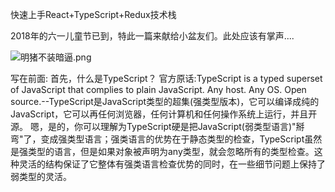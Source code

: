 快速上手React+TypeScript+Redux技术栈

2018年的六一儿童节已到，特此一篇来献给小盆友们。此处应该有掌声....

![明猪不装暗逼.png](https://upload-images.jianshu.io/upload_images/5243706-05642b29878fdd9b.png?imageMogr2/auto-orient/strip%7CimageView2/2/w/1240)

写在前面: 
首先，什么是TypeScript？
官方原话:TypeScript is a typed superset of JavaScript that complies to plain JavaScript. Any host. Any OS. Open source.--TypeScript是JavaScript类型的超集(强类型版本)，它可以编译成纯的JavaScript，它可以再任何浏览器，任何计算机和任何操作系统上运行，并且开源。
嗯，是的，你可以理解为TypeScript硬是把JavaScript(弱类型语言)"掰弯"了，变成强类型语言；强类语言的优势在于静态类型的检查，TypeScript虽然是强类型的语言，但是如果对象被声明为any类型，就会忽略所有的类型检查。这种灵活的结构保证了它整体有强类语言检查优势的同时，在一些细节问题上保持了弱类型的灵活。